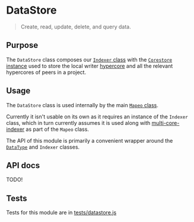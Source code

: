 # DataStore

> Create, read, update, delete, and query data.

## Purpose
The `DataStore` class composes our [`Indexer` class](../indexer/) with the [`Corestore` instance](https://npmjs.com/corestore) used to store the local writer [hypercore](https://npmjs.com/hypercore) and all the relevant hypercores of peers in a project.

## Usage
The `DataStore` class is used internally by the main [`Mapeo` class](../../index.js).

Currently it isn't usable on its own as it requires an instance of the `Indexer` class, which in turn currently assumes it is used along with [multi-core-indexer](https://npmjs.com/multi-core-indexer) as part of the `Mapeo` class.

The API of this module is primarily a convenient wrapper around the [`DataType`](../datatype/) and `Indexer` classes.

## API docs

TODO!

## Tests
Tests for this module are in [tests/datastore.js](../../tests/datastore.js)
